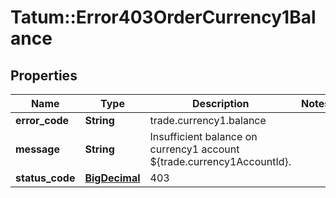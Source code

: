 # Tatum::Error403OrderCurrency1Balance

## Properties
Name | Type | Description | Notes
------------ | ------------- | ------------- | -------------
**error_code** | **String** | trade.currency1.balance | 
**message** | **String** | Insufficient balance on currency1 account ${trade.currency1AccountId}. | 
**status_code** | [**BigDecimal**](BigDecimal.md) | 403 | 

